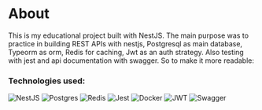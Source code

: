 # About
This is my educational project built with NestJS. The main purpose was to practice in building REST APIs with nestjs, Postgresql as main database, Typeorm as orm, Redis for caching, Jwt as an auth strategy. Also testing with jest and api documentation with swagger. So to make it more readable:
### Technologies used:
![NestJS](https://img.shields.io/badge/nestjs-%23E0234E.svg?style=for-the-badge&logo=nestjs&logoColor=white) ![Postgres](https://img.shields.io/badge/postgres-%23316192.svg?style=for-the-badge&logo=postgresql&logoColor=white) ![Redis](https://img.shields.io/badge/redis-%23DD0031.svg?style=for-the-badge&logo=redis&logoColor=white) ![Jest](https://img.shields.io/badge/-jest-%23C21325?style=for-the-badge&logo=jest&logoColor=white) ![Docker](https://img.shields.io/badge/docker-%230db7ed.svg?style=for-the-badge&logo=docker&logoColor=white) ![JWT](https://img.shields.io/badge/json%20web%20tokens-323330?style=for-the-badge&logo=json-web-tokens&logoColor=pink) ![Swagger](https://img.shields.io/badge/-Swagger-%23Clojure?style=for-the-badge&logo=swagger&logoColor=white)

